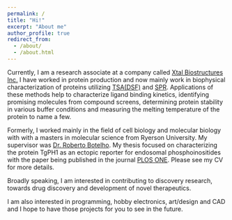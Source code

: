 ```yaml
---
permalink: /
title: "Hi!"
excerpt: "About me"
author_profile: true
redirect_from: 
  - /about/
  - /about.html
---
```


Currently, I am a research associate at a company called [Xtal Biostructures Inc.](http://xtalbiostructures.com/) I have worked in protein production and now mainly work in biophysical characterization of proteins utilizing [TSA(DSF)](https://en.wikipedia.org/wiki/Thermal_shift_assay) and [SPR](https://www.gelifesciences.com/en/us/solutions/protein-research/knowledge-center/surface-plasmon-resonance/surface-plasmon-resonance). Applications of these methods help to characterize ligand binding kinetics, identifying promising molecules from compound screens, determining protein stability in various buffer conditions and measuring the melting temperature of the protein to name a few. 

Formerly, I worked mainly in the field of cell biology and molecular biology with with a masters in molecular science from Ryerson University. My supervisor was [Dr. Roberto Botelho](http://botelholab.com/). My thesis focused on characterizing the protein TgPH1 as an ectopic reporter for endosomal phosphoinositides with the paper being published in the journal [PLOS ONE](https://journals.plos.org/plosone/article?id=10.1371/journal.pone.0198454). Please see my CV for more details.

Broadly speaking, I am interested in contributing to discovery research, towards drug discovery and development of novel therapeutics.

I am also interested in programming, hobby electronics, art/design and CAD and I hope to have those projects for you to see in the future. 



